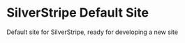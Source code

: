 SilverStripe Default Site
==========================

Default site for SilverStripe, ready for developing a new site
